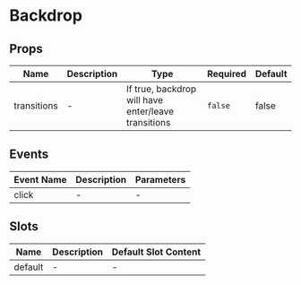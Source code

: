 # Backdrop

## Props

<!-- @vuese:Backdrop:props:start -->
|Name|Description|Type|Required|Default|
|---|---|---|---|---|
|transitions|-|If true, backdrop will have enter/leave transitions|`false`|false|

<!-- @vuese:Backdrop:props:end -->


## Events

<!-- @vuese:Backdrop:events:start -->
|Event Name|Description|Parameters|
|---|---|---|
|click|-|-|

<!-- @vuese:Backdrop:events:end -->


## Slots

<!-- @vuese:Backdrop:slots:start -->
|Name|Description|Default Slot Content|
|---|---|---|
|default|-|-|

<!-- @vuese:Backdrop:slots:end -->

